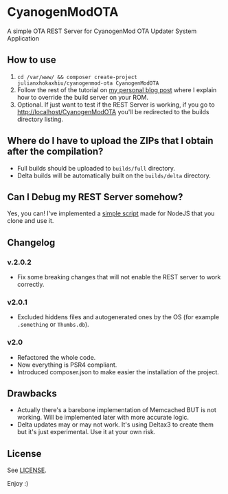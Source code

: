 # CyanogenModOTA
A simple OTA REST Server for CyanogenMod OTA Updater System Application

## How to use
1. `cd /var/www/ && composer create-project julianxhokaxhiu/cyanogenmod-ota CyanogenModOTA`
3. Follow the rest of the tutorial on [my personal blog post](http://blog.julianxhokaxhiu.com/entry/how-the-cm-ota-server-works-and-how-to-implement-and-use-ours) where I explain how to override the build server on your ROM.
4. Optional. If just want to test if the REST Server is working, if you go to [http://localhost/CyanogenModOTA](http://localhost/CyanogenModOTA/) you'll be redirected to the builds directory listing.

## Where do I have to upload the ZIPs that I obtain after the compilation?
- Full builds should be uploaded to `builds/full` directory.
- Delta builds will be automatically built on the `builds/delta` directory.

## Can I Debug my REST Server somehow?
Yes, you can! I've implemented a [simple script](https://github.com/julianxhokaxhiu/CyanogenModOTAUnitTest) made for NodeJS that you clone and use it.

## Changelog
### v.2.0.2
- Fix some breaking changes that will not enable the REST server to work correctly.

### v2.0.1
- Excluded hiddens files and autogenerated ones by the OS (for example `.something` or `Thumbs.db`).

### v2.0
- Refactored the whole code.
- Now everything is PSR4 compliant.
- Introduced composer.json to make easier the installation of the project.

## Drawbacks
- Actually there's a barebone implementation of Memcached BUT is not working. Will be implemented later with more accurate logic.
- Delta updates may or may not work. It's using Deltax3 to create them but it's just experimental. Use it at your own risk.


## License
See [LICENSE](https://github.com/julianxhokaxhiu/CyanogenModOTA/blob/2.0/LICENSE).

Enjoy :)
